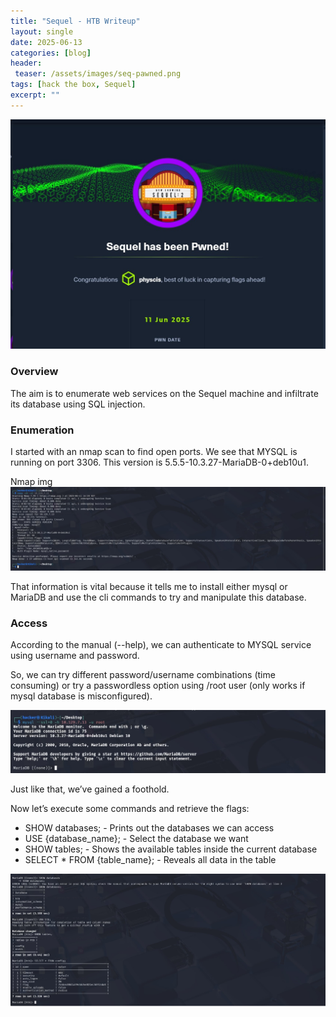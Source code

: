 ```yaml
---
title: "Sequel - HTB Writeup"
layout: single
date: 2025-06-13
categories: [blog]
header:
 teaser: /assets/images/seq-pawned.png
tags: [hack the box, Sequel]
excerpt: ""
---
```


![Sequel](/assets/images/seq-pawned.png)

### Overview

The aim is to enumerate web services on the Sequel machine and infiltrate its database using SQL injection. 

### Enumeration

I started with an nmap scan to find open ports. We see that MYSQL is running on port 3306. This version is 5.5.5-10.3.27-MariaDB-0+deb10u1.

Nmap img<img src="/assets/images/seq-nmap.png" alt="Nmap Scan" style="max-width:100%;">

That information is vital because it tells me to install either mysql or MariaDB and use the cli commands to try and manipulate this database.

### Access 

According to the manual (--help), we can authenticate to MYSQL service using username and password. 

So, we can try different password/username combinations (time consuming) or try a passwordless option using /root user (only works if mysql database is misconfigured).

<img src="/assets/images/se-passwordless.png" alt="Password-less" style="max-width:100%;">

Just like that, we’ve gained a foothold.

Now let’s execute some commands and retrieve the flags:
 - SHOW databases; - Prints out the databases we can access
 - USE {database_name}; - Select the database we want
 - SHOW tables; - Shows the available tables inside the current database
 - SELECT * FROM {table_name}; - Reveals all data in the table

<img src="/assets/images/seq-flags.png" alt="Flags" style="max-width:100%;">
